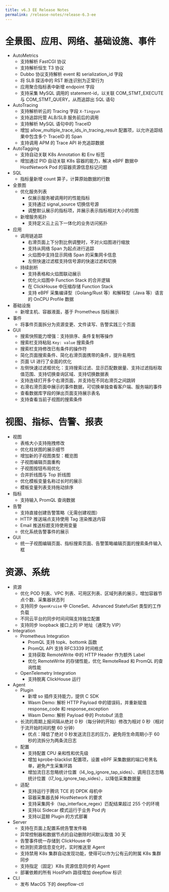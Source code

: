 ```yaml
---
title: v6.3 EE Release Notes
permalink: /release-notes/release-6.3-ee
---
```


# 全景图、应用、网络、基础设施、事件

- AutoMetrics
  - 支持解析 FastCGI 协议
  - 支持解析恒生 T3 协议
  - Dubbo 协议支持解析 event 和 serialization\_id 字段
  - 将 SLB 探活中的 RST 断连识别为正常行为
  - 应用聚合指标表中新增 endpoint 字段
  - 支持采集 MySQL 调用的 statement-id，以关联 COM\_STMT\_EXECUTE 与 COM\_STMT\_QUERY，从而追踪出 SQL 语句
- AutoTracing
  - 支持解析听云的 Tracing 字段 `X-Tingyun`
  - 支持追踪托管 ALB/SLB 服务前后的调用
  - 支持解析 MySQL 语句中的 TraceID
  - 增加 allow\_multiple\_trace\_ids\_in\_tracing\_result 配置项，以允许追踪结果中包含多个 TraceID 的 Span
  - 支持调用 APM 的 Trace API 补充追踪数据
- AutoTagging
  - 支持自动关联 K8s Annotation 和 Env 标签
  - 增加通过 PID 自动关联 K8s 容器的能力，解决 eBPF 数据中 HostNetwork Pod 的容器资源信息标记问题
- SQL
  - 指标量新增 count 算子，计算原始数据的行数
- 全景图
  - 优化服务列表
    - 仅展示服务被调用时的性能指标
    - 支持通过 signal\_source 切换信号源
    - 调整默认展示的指标项，并展示表示指标相对大小的柱图
  - 新增服务拓扑
    - 支持定义云上云下一体化的业务访问拓扑
- 应用
  - 调用链追踪
    - 右滑页面上下分割比例调整时，不对火焰图进行缩放
    - 支持从网络 Span 为起点进行追踪
    - 火焰图中支持显示网络 Span 的采集网卡信息
    - 左侧快速过滤框支持信号源的快速过滤和切换
  - 持续剖析
    - 支持表格和火焰图联动展示
    - 优化火焰图中 Function Stack 的合并逻辑
    - 在 ClickHouse 中压缩存储 Function Stack
    - 支持 eBPF 采集编译型（Golang/Rust 等）和解释型（Java 等）语言的 OnCPU Profile 数据
- 基础设施
  - 新增主机、容器液面，基于 Prometheus 指标展示
- 事件
  - 将事件页面拆分为资源变更、文件读写、告警实践三个页面
- GUI
  - 搜索快照能力增强：支持排序、条件复制等操作
  - 搜索栏支持粘贴 `Key: value` 搜索条件
  - 搜索栏支持修改已有条件的操作符
  - 简化页面搜索条件、简化右滑页面携带的条件，提升易用性
  - 页面 UI 进行了全面的优化
  - 左侧快速过滤框优化：支持搜索过滤、显示匹配数据量、支持过滤指标取值范围、支持切换查询区域、支持切换数据表
  - 支持连续打开多个右滑页面，并支持在不同右滑页之间跳转
  - 右滑右滑页面中展示的事件数据，可切换单独查看客户端、服务端的事件
  - 查看数据库字段的弹出页面支持展示表名
  - 支持查看当前子视图的搜索条件

# 视图、指标、告警、报表

- 视图
  - 表格大小支持拖拽修改
  - 优化柱状图的展示细节
  - 增加新的子视图类型：概览图
  - 子视图编辑页面重构
  - 子视图按钮布局优化
  - 合并折线图与 Top 折线图
  - 优化模板变量名称过长时的展示
  - 模板变量列表支持拖动排序
- 指标
  - 支持输入 PromQL 查询数据
- 告警
  - 支持直接创建告警策略（无需创建视图）
  - HTTP 推送端点支持使用 Tag 渲染推送内容
  - Email 推送标题支持使用变量
  - 优化系统告警事件的展示
- GUI
  - 统一子视图编辑页面、指标搜索页面、告警策略编辑页面的搜索条件输入框

# 资源、系统

- 资源
  - 优化 POD 列表、VPC 列表、可用区列表、区域列表的展示，增加容器节点个数、采集器状态列
  - 支持同步 `OpenKruise` 中 CloneSet、Advanced StatefulSet 类型的工作负载
  - 不同云平台的同步时间间隔支持独立配置
  - 支持同步 loopback 接口上的 IP 地址（通常为 VIP）
- Integration
  - Prometheus Integration
    - PromQL 支持 topk、bottomk 函数
    - PromQL API 支持 RFC3339 时间格式
    - 支持获取 RemoteWrite 中的 HTTP Header 作为额外 Label
    - 优化 RemoteWrite 的存储性能，优化 RemoteRead 和 PromQL 的查询性能
  - OpenTelemetry Integration
    - 支持脱离 ClickHouse 运行
- Agent
  - Plugin
    - 新增 so 插件支持能力，提供 C SDK
    - Wasm Demo: 解析 HTTP Payload 中的错误码，并重新赋值 response\_code 和 response\_exception
    - Wasm Demo: 解析 Payload 中的 Protobuf 消息
  - 长流的周期上报间隔从绝对 0 秒（每分钟的开始）修改为相对 0 秒（相对于流开始时间的整 60 分钟）
    - 优点：降低了绝对 0 秒发送流日志的压力，避免将生命周期小于 60 秒的流拆分为两条流日志
  - 配置
    - 支持配置 CPU 亲和性和优先级
    - 增加 kprobe-blacklist 配置项，设置 eBPF 采集数据的端口号黑名单，避免产生采集环路
    - 增加流日志忽略统计位置（l4\_log\_ignore\_tap\_sides）、调用日志忽略统计位置（l7\_log\_ignore\_tap\_sides），以降低采集数据量
  - 适配
    - 支持运行于腾讯 TCE 的 DPDK 母机中
    - 容器采集器去掉 HostNetwork 的要求
    - 支持采集网卡（tap\_interface\_regex）匹配结果超过 255 个的环境
    - 支持以 Sidecar 模式运行于业务 Pod 内
    - 支持以蓝鲸 Plugin 的方式部署
- Server
  - 支持在页面上配置系统告警发件箱
  - 异常控制器和数据节点的自动删除时间默认取值 30 天
  - 告警事件统一存储到 ClickHouse 中
  - 检测到资源信息变化时，实时推送至 Agent
  - 支持禁用 K8s 集群自动发现功能，使得可以作为公有云的附属 K8s 集群同步
  - 支持指定（固定）K8s 资源信息同步的 Agent
  - 部署依赖的所有 HostPath 路径增加 deepflow 标识
- CLI
  - 发布 MacOS 下的 deepflow-ctl
